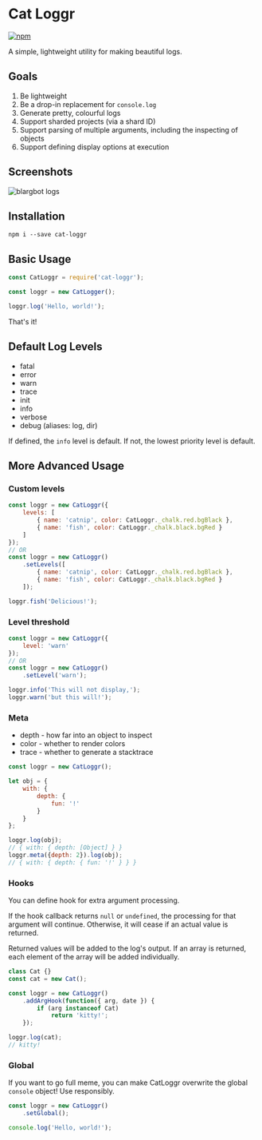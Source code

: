 # Cat Loggr

[![npm](https://img.shields.io/npm/v/cat-loggr.svg)](https://www.npmjs.com/package/cat-loggr)

A simple, lightweight utility for making beautiful logs.

## Goals

1. Be lightweight
2. Be a drop-in replacement for `console.log`
3. Generate pretty, colourful logs
4. Support sharded projects (via a shard ID)
5. Support parsing of multiple arguments, including the inspecting of objects
6. Support defining display options at execution

## Screenshots

![blargbot logs](https://cat.needs-to-s.top/87a975.png)

## Installation

```
npm i --save cat-loggr
```

## Basic Usage

```js
const CatLoggr = require('cat-loggr');

const loggr = new CatLogger();

loggr.log('Hello, world!');
```

That's it!

## Default Log Levels
- fatal
- error
- warn
- trace
- init
- info
- verbose
- debug (aliases: log, dir)

If defined, the `info` level is default. If not, the lowest priority level is default.

## More Advanced Usage

### Custom levels

```js
const loggr = new CatLoggr({
    levels: [
        { name: 'catnip', color: CatLoggr._chalk.red.bgBlack },
        { name: 'fish', color: CatLoggr._chalk.black.bgRed }
    ]
});
// OR
const loggr = new CatLoggr()
    .setLevels([
        { name: 'catnip', color: CatLoggr._chalk.red.bgBlack },
        { name: 'fish', color: CatLoggr._chalk.black.bgRed }
    ]);

loggr.fish('Delicious!');
```

### Level threshold

```js
const loggr = new CatLoggr({
    level: 'warn'
});
// OR
const loggr = new CatLoggr()
    .setLevel('warn');

loggr.info('This will not display,');
loggr.warn('but this will!');
```

### Meta

- depth - how far into an object to inspect
- color - whether to render colors
- trace - whether to generate a stacktrace

```js
const loggr = new CatLoggr();

let obj = {
    with: {
        depth: {
            fun: '!'
        }
    }
};

loggr.log(obj);
// { with: { depth: [Object] } }
loggr.meta({depth: 2}).log(obj);
// { with: { depth: { fun: '!' } } }
```

### Hooks

You can define hook for extra argument processing.

If the hook callback returns `null` or `undefined`, the processing for that argument will continue. Otherwise, it will cease if an actual value is returned.

Returned values will be added to the log's output. If an array is returned, each element of the array will be added individually.  

```js
class Cat {}
const cat = new Cat();

const loggr = new CatLoggr()
    .addArgHook(function({ arg, date }) {
        if (arg instanceof Cat)
            return 'kitty!';
    });

loggr.log(cat);
// kitty!
```

### Global

If you want to go full meme, you can make CatLoggr overwrite the global `console` object! Use responsibly.

```js
const loggr = new CatLoggr()
    .setGlobal();

console.log('Hello, world!');
```